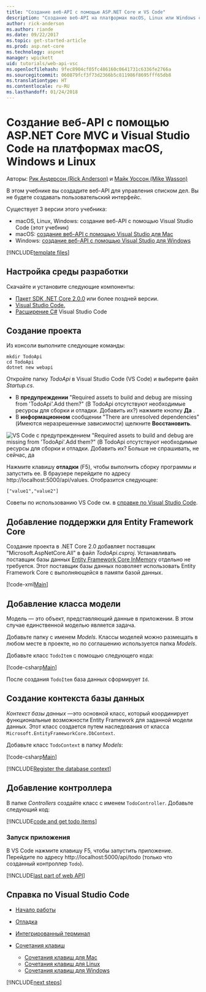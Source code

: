 ```yaml
---
title: "Создание веб-API с помощью ASP.NET Core и VS Code"
description: "Создание веб-API на платформах macOS, Linux или Windows с помощью ASP.NET Core MVC и Visual Studio Code"
author: rick-anderson
ms.author: riande
ms.date: 09/22/2017
ms.topic: get-started-article
ms.prod: asp.net-core
ms.technology: aspnet
manager: wpickett
uid: tutorials/web-api-vsc
ms.openlocfilehash: 9fec8904cf05fc486160c0641731c6336fe2766a
ms.sourcegitcommit: 060879fcf3f73d2366b5c811986f8695fff65db8
ms.translationtype: HT
ms.contentlocale: ru-RU
ms.lasthandoff: 01/24/2018
---
```

# <a name="create-a-web-api-with-aspnet-core-mvc-and-visual-studio-code-on-linux-macos-and-windows"></a>Создание веб-API с помощью ASP.NET Core MVC и Visual Studio Code на платформах macOS, Windows и Linux

Авторы: [Рик Андерсон (Rick Anderson)](https://twitter.com/RickAndMSFT) и [Майк Уоссон (Mike Wasson)](https://github.com/mikewasson)

В этом учебнике вы создадите веб-API для управления списком дел. Вы не будете создавать пользовательский интерфейс.

Существует 3 версии этого учебника:

* macOS, Linux, Windows: создание веб-API с помощью Visual Studio Code (этот учебник)
* macOS: [создание веб-API с помощью Visual Studio для Mac](xref:tutorials/first-web-api-mac)
* Windows: [создание веб-API с помощью Visual Studio для Windows](xref:tutorials/first-web-api)

<!-- WARNING: The code AND images in this doc are used by uid: tutorials/web-api-vsc, tutorials/first-web-api-mac and tutorials/first-web-api. If you change any code/images in this tutorial, update uid: tutorials/web-api-vsc -->

[!INCLUDE[template files](../includes/webApi/intro.md)]

## <a name="set-up-your-development-environment"></a>Настройка среды разработки

Скачайте и установите следующие компоненты:
- [Пакет SDK .NET Core 2.0.0](https://www.microsoft.com/net/core) или более поздней версии.
- [Visual Studio Code.](https://code.visualstudio.com)
- [Расширение C#](https://marketplace.visualstudio.com/items?itemName=ms-vscode.csharp) Visual Studio Code

## <a name="create-the-project"></a>Создание проекта

Из консоли выполните следующие команды:

```console
mkdir TodoApi
cd TodoApi
dotnet new webapi
```

Откройте папку *TodoApi* в Visual Studio Code (VS Code) и выберите файл *Startup.cs*.

- В **предупреждении** "Required assets to build and debug are missing from 'TodoApi'.Add them?" (В TodoApi отсутствуют необходимые ресурсы для сборки и отладки. Добавить их?) нажмите кнопку **Да** .
- В **информационном** сообщении "There are unresolved dependencies" (Имеются неразрешенные зависимости) щелкните **Восстановить**.

<!-- uid: tutorials/first-mvc-app-xplat/start-mvc uses the pic below. If you change it, make sure it's consistent -->

![VS Code с предупреждением "Required assets to build and debug are missing from 'TodoApi'.Add them?" (В TodoApi отсутствуют необходимые ресурсы для сборки и отладки. Добавить их? Больше не спрашивать, не сейчас, да](web-api-vsc/_static/vsc_restore.png)

Нажмите клавишу **отладки** (F5), чтобы выполнить сборку программы и запустить ее. В браузере перейдите по адресу http://localhost:5000/api/values. Отобразится следующее:

`["value1","value2"]`

Советы по использованию VS Code см. в [справке по Visual Studio Code](#visual-studio-code-help).

## <a name="add-support-for-entity-framework-core"></a>Добавление поддержки для Entity Framework Core

Создание проекта в .NET Core 2.0 добавляет поставщик "Microsoft.AspNetCore.All" в файл *TodoApi.csproj*. Устанавливать поставщик базы данных [Entity Framework Core InMemory](https://docs.microsoft.com/ef/core/providers/in-memory/) отдельно не требуется. Этот поставщик базы данных позволяет использовать Entity Framework Core с выполняющейся в памяти базой данных.

[!code-xml[Main](web-api-vsc/sample/TodoApi/TodoApi.csproj?highlight=12)]

## <a name="add-a-model-class"></a>Добавление класса модели

Модель — это объект, представляющий данные в приложении. В этом случае единственной моделью является задача.

Добавьте папку с именем *Models*. Классы моделей можно размещать в любом месте в проекте, но по соглашению используется папка *Models*.

Добавьте класс `TodoItem` с помощью следующего кода:

[!code-csharp[Main](first-web-api/sample/TodoApi/Models/TodoItem.cs)]

После создания `TodoItem` база данных сформирует `Id`.

## <a name="create-the-database-context"></a>Создание контекста базы данных

*Контекст базы данных* —это основной класс, который координирует функциональные возможности Entity Framework для заданной модели данных. Этот класс создается путем наследования от класса `Microsoft.EntityFrameworkCore.DbContext`.

Добавьте класс `TodoContext` в папку *Models*:

[!code-csharp[Main](first-web-api/sample/TodoApi/Models/TodoContext.cs)]

[!INCLUDE[Register the database context](../includes/webApi/register_dbContext.md)]

## <a name="add-a-controller"></a>Добавление контроллера

В папке *Controllers* создайте класс с именем `TodoController`. Добавьте следующий код:

[!INCLUDE[code and get todo items](../includes/webApi/getTodoItems.md)]

### <a name="launch-the-app"></a>Запуск приложения

В VS Code нажмите клавишу F5, чтобы запустить приложение. Перейдите по адресу http://localhost:5000/api/todo (только что созданный контроллер `Todo`).

[!INCLUDE[last part of web API](../includes/webApi/end.md)]

## <a name="visual-studio-code-help"></a>Справка по Visual Studio Code

- [Начало работы](https://code.visualstudio.com/docs)
- [Отладка](https://code.visualstudio.com/docs/editor/debugging)
- [Интегрированный терминал](https://code.visualstudio.com/docs/editor/integrated-terminal)
- [Сочетания клавиш](https://code.visualstudio.com/docs/getstarted/keybindings#_keyboard-shortcuts-reference)

  - [Сочетания клавиш для Mac](https://code.visualstudio.com/shortcuts/keyboard-shortcuts-macos.pdf)
  - [Сочетания клавиш для Linux](https://code.visualstudio.com/shortcuts/keyboard-shortcuts-linux.pdf)
  - [Сочетания клавиш для Windows](https://code.visualstudio.com/shortcuts/keyboard-shortcuts-windows.pdf)

[!INCLUDE[next steps](../includes/webApi/next.md)]



